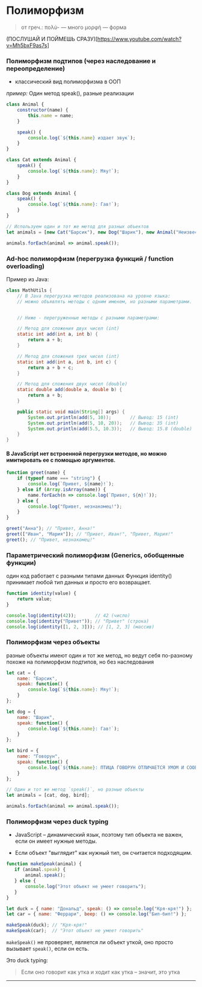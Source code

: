 # Полиморфизм
> от греч.:
> πολὺ- — много
> μορφή — форма

(ПОСЛУШАЙ И ПОЙМЕШЬ СРАЗУ)[https://www.youtube.com/watch?v=Mh5bxF9as7s]

### Полиморфизм подтипов (через наследование и переопределение)
 - классический вид полиморфизма в ООП

*пример:*
Один метод speak(), разные реализации
```js
class Animal {
    constructor(name) {
        this.name = name;
    }

    speak() {
        console.log(`${this.name} издает звук`);
    }
}

class Cat extends Animal {
    speak() {
        console.log(`${this.name}: Мяу!`);
    }
}

class Dog extends Animal {
    speak() {
        console.log(`${this.name}: Гав!`);
    }
}

// Используем один и тот же метод для разных объектов
let animals = [new Cat("Барсик"), new Dog("Шарик"), new Animal("Неизвестное существо")];

animals.forEach(animal => animal.speak());

```

### Ad-hoc полиморфизм (перегрузка функций / function overloading)

Пример из Java:

```java
class MathUtils {
    // В Java перегрузка методов реализована на уровне языка: 
    // можно объявлять методы с одним именем, но разными параметрами.


    // Ниже - перегруженные методы с разными параметрами:

    // Метод для сложения двух чисел (int)
    static int add(int a, int b) {
        return a + b;
    }

    // Метод для сложения трех чисел (int)
    static int add(int a, int b, int c) {
        return a + b + c;
    }

    // Метод для сложения двух чисел (double)
    static double add(double a, double b) {
        return a + b;
    }

    public static void main(String[] args) {
        System.out.println(add(5, 10));       // Вывод: 15 (int)
        System.out.println(add(5, 10, 20));   // Вывод: 35 (int)
        System.out.println(add(5.5, 10.3));   // Вывод: 15.8 (double)
    }
}

```

#### В JavaScript нет встроенной перегрузки методов, но можно имитировать ее с помощью аргументов.
```js
function greet(name) {
    if (typeof name === "string") {
        console.log(`Привет, ${name}!`);
    } else if (Array.isArray(name)) {
        name.forEach(n => console.log(`Привет, ${n}!`));
    } else {
        console.log("Привет, незнакомец!");
    }
}

greet("Анна"); // "Привет, Анна!"
greet(["Иван", "Мария"]); // "Привет, Иван!", "Привет, Мария!"
greet(); // "Привет, незнакомец!"

```

### Параметрический полиморфизм (Generics, обобщенные функции)
один код работает с разными типами данных
Функция identity() принимает любой тип данных и просто его возвращает.
```js
function identity(value) {
    return value;
}

console.log(identity(42));       // 42 (число)
console.log(identity("Привет")); // "Привет" (строка)
console.log(identity([1, 2, 3])); // [1, 2, 3] (массив)

```

### Полиморфизм через объекты
разные объекты имеют один и тот же метод, но ведут себя по-разному
похоже на полиморфизм подтипов, но без наследования

```js
let cat = {
    name: "Барсик",
    speak: function() {
        console.log(`${this.name}: Мяу!`);
    }
};

let dog = {
    name: "Шарик",
    speak: function() {
        console.log(`${this.name}: Гав!`);
    }
};

let bird = {
    name: "Говорун",
    speak: function() {
        console.log(`${this.name}: ПТИЦА ГОВОРУН ОТЛИЧАЕТСЯ УМОМ И СООБРАЗИТЕЛЬНОСТЬЮ!`);
    }
};

// Один и тот же метод `speak()`, но разные объекты
let animals = [cat, dog, bird];

animals.forEach(animal => animal.speak());

```

### Полиморфизм через duck typing
 - JavaScript – динамический язык, поэтому тип объекта не важен, если он имеет нужные методы.

 - Если объект "выглядит" как нужный тип, он считается подходящим.

 ```js
function makeSpeak(animal) {
    if (animal.speak) {
        animal.speak();
    } else {
        console.log("Этот объект не умеет говорить");
    }
}

let duck = { name: "Дональд", speak: () => console.log("Кря-кря!") };
let car = { name: "Феррари", beep: () => console.log("Бип-бип!") };

makeSpeak(duck); // "Кря-кря!"
makeSpeak(car);  // "Этот объект не умеет говорить"

 ```
`makeSpeak()` не проверяет, является ли объект уткой, оно просто вызывает 
`speak()`, если он есть.

Это duck typing: 
> Если оно говорит как утка и ходит как утка – значит, это утка

---